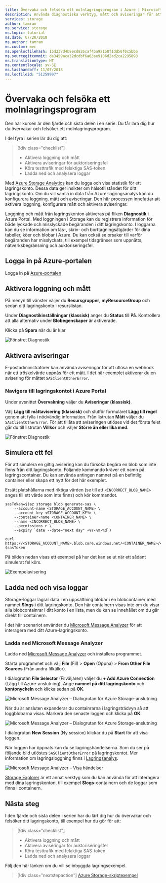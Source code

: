 ```yaml
---
title: Övervaka och felsöka ett molnlagringsprogram i Azure | Microsoft Docs
description: Använda diagnostiska verktyg, mått och aviseringar för att felsöka och övervaka ett molnprogram.
services: storage
author: tamram
ms.service: storage
ms.topic: tutorial
ms.date: 07/20/2018
ms.author: tamram
ms.custom: mvc
ms.openlocfilehash: 1bd237d4b8ecd826caf4ba9a150f1dd50f0c5bb6
ms.sourcegitcommit: da3459aca32dcdbf6a63ae9186d2ad2ca2295893
ms.translationtype: HT
ms.contentlocale: sv-SE
ms.lasthandoff: 11/07/2018
ms.locfileid: "51259997"
---
```

# <a name="monitor-and-troubleshoot-a-cloud-storage-application"></a>Övervaka och felsöka ett molnlagringsprogram

Den här kursen är den fjärde och sista delen i en serie. Du får lära dig hur du övervakar och felsöker ett molnlagringsprogram.

I del fyra i serien lär du dig att:

> [!div class="checklist"]
> * Aktivera loggning och mått
> * Aktivera aviseringar för auktoriseringsfel
> * Köra testtrafik med felaktiga SAS-token
> * Ladda ned och analysera loggar

Med [Azure Storage Analytics](../common/storage-analytics.md) kan du logga och visa statistik för ett lagringskonto. Dessa data ger insikter om hälsotillståndet för ditt lagringskonto. Om du vill samla in data från Azure-lagringsanalys kan du konfigurera loggning, mått och aviseringar. Den här processen innefattar att aktivera loggning, konfigurera mått och aktivera aviseringar.

Loggning och mått från lagringskonton aktiveras på fliken **Diagnostik** i Azure Portal. Med loggningen i Storage kan du registrera information för både lyckade och misslyckade begäranden i ditt lagringskonto. I loggarna kan du se information om läs-, skriv- och borttagningsåtgärder för dina tabeller, köer och blobar i Azure. Du kan också se orsaker till varför begäranden har misslyckats, till exempel tidsgränser som uppnåtts, nätverksbegränsning och auktoriseringsfel.

## <a name="log-in-to-the-azure-portal"></a>Logga in på Azure-portalen

Logga in på [Azure-portalen](https://portal.azure.com)

## <a name="turn-on-logging-and-metrics"></a>Aktivera loggning och mått

På menyn till vänster väljer du **Resursgrupper**, **myResourceGroup** och sedan ditt lagringskonto i resurslistan.

Under **Diagnostikinställningar (klassisk)** anger du **Status** till **På**. Kontrollera att alla alternativ under **Blobegenskaper** är aktiverade.

Klicka på **Spara** när du är klar

![Fönstret Diagnostik](media/storage-monitor-troubleshoot-storage-application/enable-diagnostics.png)

## <a name="enable-alerts"></a>Aktivera aviseringar

E-postadministratörer kan använda aviseringar för att utlösa en webhook när ett tröskelvärde uppnås för ett mått. I det här exemplet aktiverar du en avisering för måttet `SASClientOtherError`.

### <a name="navigate-to-the-storage-account-in-the-azure-portal"></a>Navigera till lagringskontot i Azure Portal

Under avsnittet **Övervakning** väljer du **Aviseringar (klassisk)**.

Välj **Lägg till måttavisering (klassisk)** och slutför formuläret **Lägg till regel** genom att fylla i nödvändig information. Från listrutan **Mått** väljer du `SASClientOtherError`. För att tillåta att aviseringen utlöses vid det första felet går du till listrutan **Villkor** och väljer **Större än eller lika med**.

![Fönstret Diagnostik](media/storage-monitor-troubleshoot-storage-application/add-alert-rule.png)

## <a name="simulate-an-error"></a>Simulera ett fel

För att simulera en giltig avisering kan du försöka begära en blob som inte finns från ditt lagringskonto. Följande kommando kräver ett namn på lagringscontainer. Du kan använda antingen namnet på en befintlig container eller skapa ett nytt för det här exemplet.

Ersätt platshållarna med riktiga värden (se till att `<INCORRECT_BLOB_NAME>` anges till ett värde som inte finns) och kör kommandot.

```azurecli-interactive
sasToken=$(az storage blob generate-sas \
    --account-name <STORAGE_ACCOUNT_NAME> \
    --account-key <STORAGE_ACCOUNT_KEY> \
    --container-name <CONTAINER_NAME> \
    --name <INCORRECT_BLOB_NAME> \
    --permissions r \
    --expiry `date --date="next day" +%Y-%m-%d`)

curl https://<STORAGE_ACCOUNT_NAME>.blob.core.windows.net/<CONTAINER_NAME>/<INCORRECT_BLOB_NAME>?$sasToken
```

På bilden nedan visas ett exempel på hur det kan se ut när ett sådant simulerat fel körs.

 ![Exempelavisering](media/storage-monitor-troubleshoot-storage-application/email-alert.png)

## <a name="download-and-view-logs"></a>Ladda ned och visa loggar

Storage-loggar lagrar data i en uppsättning blobar i en blobcontainer med namnet **$logs** i ditt lagringskonto. Den här containern visas inte om du visar alla blobcontainrar i ditt konto i en lista, men du kan se innehållet om du går direkt till containern.

I det här scenariot använder du [Microsoft Message Analyzer](https://technet.microsoft.com/library/jj649776.aspx) för att interagera med ditt Azure-lagringskonto.

### <a name="download-microsoft-message-analyzer"></a>Ladda ned Microsoft Message Analyzer

Ladda ned [Microsoft Message Analyzer](https://www.microsoft.com/download/details.aspx?id=44226) och installera programmet.

Starta programmet och välj **File** (Fil)  > **Open** (Öppna) > **From Other File Sources** (Från andra filkällor).

I dialogrutan **File Selector** (Filväljaren) väljer du **+ Add Azure Connection** (Lägg till Azure-anslutning). Ange **namnet på ditt lagringskonto** och **kontonyckeln** och klicka sedan på **OK**.

![Microsoft Message Analyzer – Dialogrutan för Azure Storage-anslutning](media/storage-monitor-troubleshoot-storage-application/figure3.png)

När du är ansluten expanderar du containrarna i lagringsträdvyn så att loggblobarna visas. Markera den senaste loggen och klicka på **OK**.

![Microsoft Message Analyzer – Dialogrutan för Azure Storage-anslutning](media/storage-monitor-troubleshoot-storage-application/figure4.png)

I dialogrutan **New Session** (Ny session) klickar du på **Start** för att visa loggen.

När loggen har öppnats kan du se lagringshändelserna. Som du ser på följande bild utlöstes `SASClientOtherError` på lagringskontot. Mer information om lagringsloggning finns i [Lagringsanalys](../common/storage-analytics.md).

![Microsoft Message Analyzer – Visa händelser](media/storage-monitor-troubleshoot-storage-application/figure5.png)

[Storage Explorer](https://azure.microsoft.com/features/storage-explorer/) är ett annat verktyg som du kan använda för att interagera med dina lagringskonton, till exempel **$logs**-containern och de loggar som finns i containern.

## <a name="next-steps"></a>Nästa steg

I den fjärde och sista delen i serien har du lärt dig hur du övervakar och felsöker ditt lagringskonto, till exempel hur du gör för att:

> [!div class="checklist"]
> * Aktivera loggning och mått
> * Aktivera aviseringar för auktoriseringsfel
> * Köra testtrafik med felaktiga SAS-token
> * Ladda ned och analysera loggar

Följ den här länken om du vill se inbyggda lagringsexempel.

> [!div class="nextstepaction"]
> [Azure Storage-skriptexempel](storage-samples-blobs-cli.md)